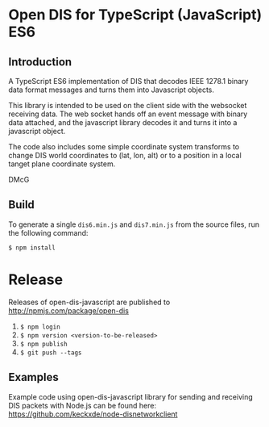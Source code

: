 # Open DIS for TypeScript (JavaScript) ES6

## Introduction

A TypeScript ES6 implementation of DIS that decodes IEEE 1278.1
binary data format messages and turns them into Javascript
objects.

This library is intended to be used on the client side with
the websocket receiving data. The web socket hands off an
event message with binary data attached, and the javascript
library decodes it and turns it into a javascript object.

The code also includes some simple coordinate system transforms
to change DIS world coordinates to (lat, lon, alt) or to a
position in a local tanget plane coordinate system. 

DMcG

## Build

To generate a single `dis6.min.js` and `dis7.min.js` from the source files, run the following command:

`$ npm install`

# Release

Releases of open-dis-javascript are published to http://npmjs.com/package/open-dis

1. `$ npm login`
1. `$ npm version <version-to-be-released>`
1. `$ npm publish`
1. `$ git push --tags`

## Examples

Example code using open-dis-javascript library for sending and receiving DIS packets with Node.js can be found here: https://github.com/keckxde/node-disnetworkclient 
